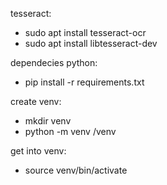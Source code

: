 tesseract:
 - sudo apt install tesseract-ocr
 - sudo apt install libtesseract-dev

dependecies python:
 - pip install -r requirements.txt

create venv:
 - mkdir venv
 - python -m venv /venv

get into venv:
 - source venv/bin/activate